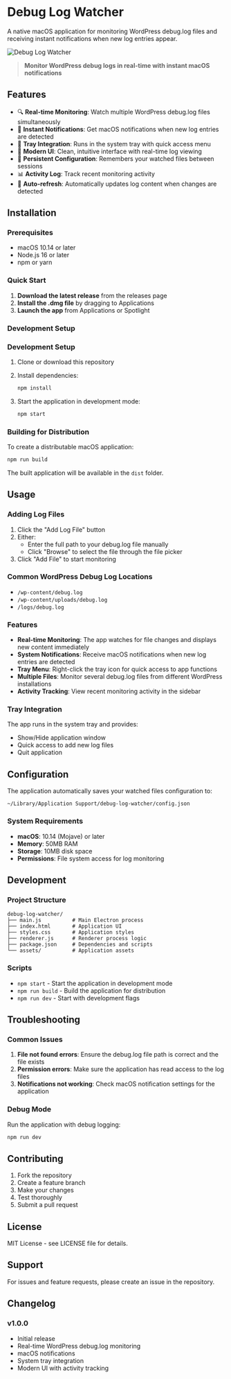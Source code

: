 # Debug Log Watcher

A native macOS application for monitoring WordPress debug.log files and receiving instant notifications when new log entries appear.

![Debug Log Watcher](assets/icon.png)

> **Monitor WordPress debug logs in real-time with instant macOS notifications**

## Features

- 🔍 **Real-time Monitoring**: Watch multiple WordPress debug.log files simultaneously
- 🔔 **Instant Notifications**: Get macOS notifications when new log entries are detected
- 📱 **Tray Integration**: Runs in the system tray with quick access menu
- 🎨 **Modern UI**: Clean, intuitive interface with real-time log viewing
- 💾 **Persistent Configuration**: Remembers your watched files between sessions
- 📊 **Activity Log**: Track recent monitoring activity
- 🔄 **Auto-refresh**: Automatically updates log content when changes are detected

## Installation

### Prerequisites

- macOS 10.14 or later
- Node.js 16 or later
- npm or yarn

### Quick Start

1. **Download the latest release** from the releases page
2. **Install the .dmg file** by dragging to Applications
3. **Launch the app** from Applications or Spotlight

### Development Setup

### Development Setup

1. Clone or download this repository
2. Install dependencies:
   ```bash
   npm install
   ```

3. Start the application in development mode:
   ```bash
   npm start
   ```

### Building for Distribution

To create a distributable macOS application:

```bash
npm run build
```

The built application will be available in the `dist` folder.

## Usage

### Adding Log Files

1. Click the "Add Log File" button
2. Either:
   - Enter the full path to your debug.log file manually
   - Click "Browse" to select the file through the file picker
3. Click "Add File" to start monitoring

### Common WordPress Debug Log Locations

- `/wp-content/debug.log`
- `/wp-content/uploads/debug.log`
- `/logs/debug.log`

### Features

- **Real-time Monitoring**: The app watches for file changes and displays new content immediately
- **System Notifications**: Receive macOS notifications when new log entries are detected
- **Tray Menu**: Right-click the tray icon for quick access to app functions
- **Multiple Files**: Monitor several debug.log files from different WordPress installations
- **Activity Tracking**: View recent monitoring activity in the sidebar

### Tray Integration

The app runs in the system tray and provides:
- Show/Hide application window
- Quick access to add new log files
- Quit application

## Configuration

The application automatically saves your watched files configuration to:
```
~/Library/Application Support/debug-log-watcher/config.json
```

### System Requirements

- **macOS**: 10.14 (Mojave) or later
- **Memory**: 50MB RAM
- **Storage**: 10MB disk space
- **Permissions**: File system access for log monitoring

## Development

### Project Structure

```
debug-log-watcher/
├── main.js          # Main Electron process
├── index.html       # Application UI
├── styles.css       # Application styles
├── renderer.js      # Renderer process logic
├── package.json     # Dependencies and scripts
└── assets/          # Application assets
```

### Scripts

- `npm start` - Start the application in development mode
- `npm run build` - Build the application for distribution
- `npm run dev` - Start with development flags

## Troubleshooting

### Common Issues

1. **File not found errors**: Ensure the debug.log file path is correct and the file exists
2. **Permission errors**: Make sure the application has read access to the log files
3. **Notifications not working**: Check macOS notification settings for the application

### Debug Mode

Run the application with debug logging:
```bash
npm run dev
```

## Contributing

1. Fork the repository
2. Create a feature branch
3. Make your changes
4. Test thoroughly
5. Submit a pull request

## License

MIT License - see LICENSE file for details.

## Support

For issues and feature requests, please create an issue in the repository.

## Changelog

### v1.0.0
- Initial release
- Real-time WordPress debug.log monitoring
- macOS notifications
- System tray integration
- Modern UI with activity tracking
